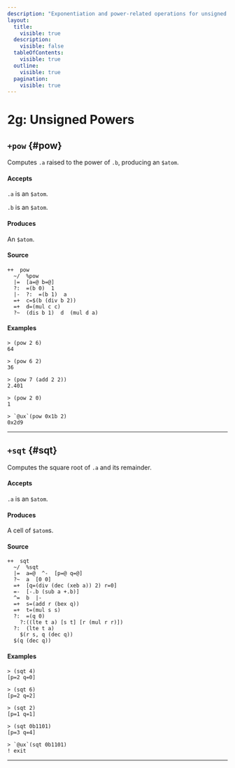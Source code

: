 ```yaml
---
description: "Exponentiation and power-related operations for unsigned integers."
layout:
  title:
    visible: true
  description:
    visible: false
  tableOfContents:
    visible: true
  outline:
    visible: true
  pagination:
    visible: true
---
```


# 2g: Unsigned Powers

## `+pow` {#pow}

Computes `.a` raised to the power of `.b`, producing an `$atom`.

#### Accepts

`.a` is an `$atom`.

`.b` is an `$atom`.

#### Produces

An `$atom`.

#### Source

```hoon
++  pow
  ~/  %pow
  |=  [a=@ b=@]
  ?:  =(b 0)  1
  |-  ?:  =(b 1)  a
  =+  c=$(b (div b 2))
  =+  d=(mul c c)
  ?~  (dis b 1)  d  (mul d a)
```

#### Examples

```
> (pow 2 6)
64
```

```
> (pow 6 2)
36
```

```
> (pow 7 (add 2 2))
2.401
```

```
> (pow 2 0)
1
```

```
> `@ux`(pow 0x1b 2)
0x2d9
```

---

## `+sqt` {#sqt}

Computes the square root of `.a` and its remainder.

#### Accepts

`.a` is an `$atom`.

#### Produces

A cell of `$atom`s.

#### Source

```hoon
++  sqt
  ~/  %sqt
  |=  a=@  ^-  [p=@ q=@]
  ?~  a  [0 0]
  =+  [q=(div (dec (xeb a)) 2) r=0]
  =-  [-.b (sub a +.b)]
  ^=  b  |-
  =+  s=(add r (bex q))
  =+  t=(mul s s)
  ?:  =(q 0)
    ?:((lte t a) [s t] [r (mul r r)])
  ?:  (lte t a)
    $(r s, q (dec q))
  $(q (dec q))
```

#### Examples

```
> (sqt 4)
[p=2 q=0]
```

```
> (sqt 6)
[p=2 q=2]
```

```
> (sqt 2)
[p=1 q=1]
```

```
> (sqt 0b1101)
[p=3 q=4]
```

```
> `@ux`(sqt 0b1101)
! exit
```

---

